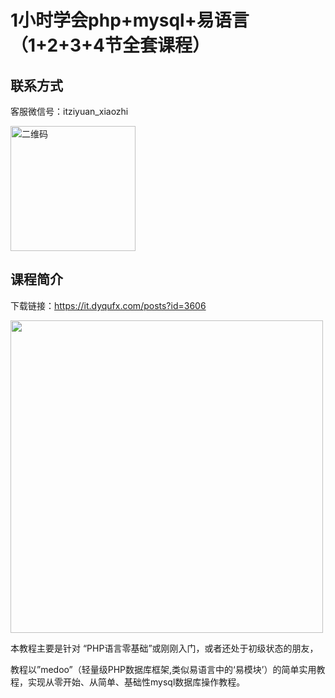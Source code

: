 # 1小时学会php+mysql+易语言（1+2+3+4节全套课程）

## 联系方式

客服微信号：itziyuan_xiaozhi

<img src="https://ziyuanyun.oss-cn-guangzhou.aliyuncs.com/common/20240614073449/666b82192834a.jpg" width="200" height="200" alt="二维码">

## 课程简介

下载链接：https://it.dyqufx.com/posts?id=3606

<img src="https://ziyuanyun.oss-cn-guangzhou.aliyuncs.com/yun/20240515185235/664493f3d943f.jpg" width="500" alt="">

  

 本教程主要是针对 “PHP语言零基础”或刚刚入门，或者还处于初级状态的朋友，

 教程以”medoo”（轻量级PHP数据库框架,类似易语言中的‘易模块’）的简单实用教程，实现从零开始、从简单、基础性mysql数据库操作教程。

  
